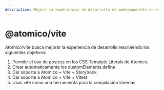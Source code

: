 ```yaml
---
description: Mejora la experiencia de desarrollo de webcomponents en vite y su ecosistema.
---
```


# @atomico/vite

Atomico/vite busca mejorar la experiencia de desarrollo resolviendo los siguientes objetivos:

1. Permitir el uso de postcss en los CSS Template Literals de Atomico.
2. Crear automaticamente los customElements.define
3. Dar soporte a Atomico + Vite + Storybook
4. Dar soporte a Atomico + Vite + Vitest
5. Usas vite como una herramienta para la compilación  librerías&#x20;
